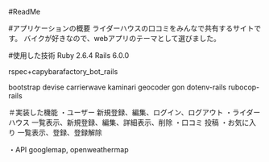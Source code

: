 #ReadMe

#アプリケーションの概要
ライダーハウスの口コミをみんなで共有するサイトです。
バイクが好きなので、webアプリのテーマとして選びました。

#使用した技術
Ruby 2.6.4
Rails 6.0.0

rspec+capybarafactory_bot_rails

bootstrap
devise
carrierwave
kaminari
geocoder
gon
dotenv-rails
rubocop-rails

＃実装した機能
・ユーザー
  新規登録、編集、ログイン、ログアウト
・ライダーハウス
  一覧表示、新規登録、編集、詳細表示、削除
・口コミ
  投稿
・お気に入り
  一覧表示、登録、登録解除

・API
  googlemap, openweathermap
